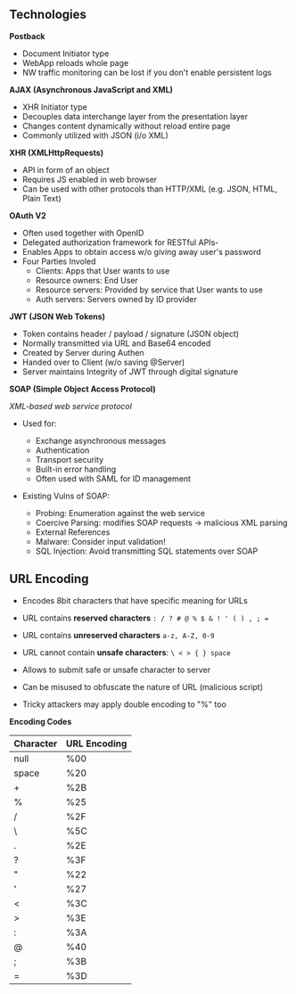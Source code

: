 ## Technologies

**Postback**
- Document Initiator type
- WebApp reloads whole page 
- NW traffic monitoring can be lost if you don't enable persistent logs

**AJAX (Asynchronous JavaScript and XML)**
- XHR Initiator type
- Decouples data interchange layer from the presentation layer
- Changes content dynamically without reload entire page
- Commonly utilized with JSON (i/o XML)

**XHR (XMLHttpRequests)**
- API in form of an object
- Requires JS enabled in web browser
- Can be used with other protocols than HTTP/XML (e.g. JSON, HTML, Plain Text)

**OAuth V2**
- Often used together with OpenID
- Delegated authorization framework for RESTful APIs-
- Enables Apps to obtain access w/o giving away user's password
- Four Parties Involed
   - Clients: Apps that User wants to use
   - Resource owners: End User
   - Resource servers: Provided by service that User wants to use
   - Auth servers: Servers owned by ID provider

**JWT (JSON Web Tokens)**
- Token contains header / payload / signature (JSON object)
- Normally transmitted via URL and Base64 encoded
- Created by Server during Authen
- Handed over to Client (w/o saving @Server)
- Server maintains Integrity of JWT through digital signature

**SOAP (Simple Object Access Protocol)**

*XML-based web service protocol*

- Used for:
    - Exchange asynchronous messages
    - Authentication
    - Transport security
    - Built-in error handling
    - Often used with SAML for ID management

- Existing Vulns of SOAP:
    - Probing: Enumeration against the web service
    - Coercive Parsing: modifies SOAP requests -> malicious XML parsing
    - External References
    - Malware: Consider input validation!
    - SQL Injection: Avoid transmitting SQL statements over SOAP

## URL Encoding

- Encodes 8bit characters that have specific meaning for URLs
- URL contains **reserved characters** `: / ? # @ % $ & ! ' ( ) , ; =`
- URL contains **unreserved characters** `a-z, A-Z, 0-9`
- URL cannot contain **unsafe characters**: `\ < > { } space`

- Allows to submit safe or unsafe character to server
- Can be misused to obfuscate the nature of URL (malicious script)
- Tricky attackers may apply double encoding to "%" too

**Encoding Codes**

Character | URL Encoding
--------- | ------------
null | %00
space | %20
\+ | %2B
% | %25
/ | %2F
\ | %5C
. | %2E
? | %3F
" | %22
' | %27
< | %3C
\> | %3E
: | %3A
@ | %40
; | %3B
= | %3D

